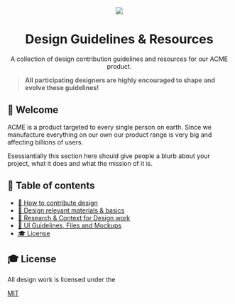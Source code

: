 <div align="center">
<a href="https://en.wikipedia.org/wiki/Acme_Corporation"><img src="https://i.imgur.com/C3riAXH.png" /></a>
  <h1>Design Guidelines & Resources</h1>
  <p>A collection of design contribution guidelines and resources for our ACME product.</p>
</div>

> **All participating designers are highly encouraged to shape and evolve these guidelines!**

## 👋 Welcome

ACME is a product targeted to every single person on earth. Since we manufacture everything on our own our product range is very big and affecting billions of users. 

Esessiantially this section here should give people a blurb about your project, what it does and what the mission of it is.

## 📖 Table of contents

- [🚢 How to contribute design](0.process.md)
- [💅 Design relevant materials & basics](1.basics.md)
- [🔬 Research & Context for Design work](2.research.md)
- [🚀 UI Guidelines, Files and Mockups](3.ui.md)
- [🎓 License](#-license)

## 🎓 License

All design work is licensed under the

[MIT](https://mit-license.org/)
